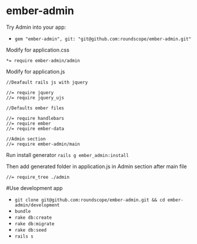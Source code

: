 ember-admin
=================
Try Admin into your app:
* `gem "ember-admin", git: "git@github.com:roundscope/ember-admin.git"`

Modify for application.css

`*= require ember-admin/admin`

Modify for application.js
```
//Deafault rails js with jquery

//= require jquery
//= require jquery_ujs

//Defaults ember files

//= require handlebars
//= require ember
//= require ember-data

//Admin section
//= require ember-admin/main
```

Run install generator
`rails g ember_admin:install`

Then add generated folder in application.js in Admin section after main file

`//= require_tree ./admin`

#Use development app
* `git clone git@github.com:roundscope/ember-admin.git && cd ember-admin/development`
* `bundle`
* `rake db:create`
* `rake db:migrate`
* `rake db:seed`
* `rails s`
